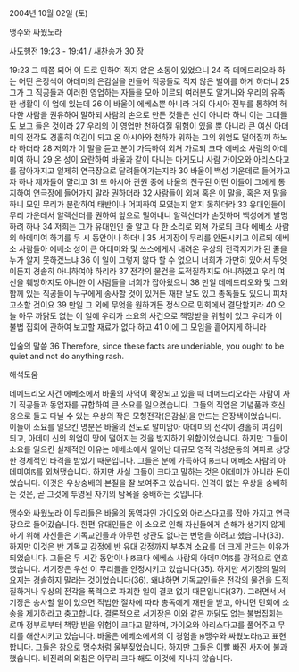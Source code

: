2004년 10월 02일 (토)

맹수와 싸웠노라



사도행전 19:23 - 19:41 / 새찬송가 30 장


19:23 그 때쯤 되어 이 도로 인하여 적지 않은 소동이 있었으니 24 즉 데메드리오라 하는 어떤 은장색이 아데미의 은감실을 만들어 직공들로 적지 않은 벌이를 하게 하더니 25 그가 그 직공들과 이러한 영업하는 자들을 모아 이르되 여러분도 알거니와 우리의 유족한 생활이 이 업에 있는데 26 이 바울이 에베소뿐 아니라 거의 아시아 전부를 통하여 허다한 사람을 권유하여 말하되 사람의 손으로 만든 것들은 신이 아니라 하니 이는 그대들도 보고 들은 것이라 27 우리의 이 영업만 천하여질 위험이 있을 뿐 아니라 큰 여신 아데미의 전각도 경홀히 여김이 되고 온 아시아와 천하가 위하는 그의 위엄도 떨어질까 하노라 하더라 28 저희가 이 말을 듣고 분이 가득하여 외쳐 가로되 크다 에베소 사람의 아데미여 하니 29 온 성이 요란하여 바울과 같이 다니는 마게도냐 사람 가이오와 아리스다고를 잡아가지고 일제히 연극장으로 달려들어가는지라 30 바울이 백성 가운데로 들어가고자 하나 제자들이 말리고 31 또 아시아 관원 중에 바울의 친구된 어떤 이들이 그에게 통지하여 연극장에 들어가지 말라 권하더라 32 사람들이 외쳐 혹은 이 말을, 혹은 저 말을 하니 모인 무리가 분란하여 태반이나 어찌하여 모였는지 알지 못하더라 33 유대인들이 무리 가운데서 알렉산더를 권하여 앞으로 밀어내니 알렉산더가 손짓하며 백성에게 발명하려 하나 34 저희는 그가 유대인인 줄 알고 다 한 소리로 외쳐 가로되 크다 에베소 사람의 아데미여 하기를 두 시 동안이나 하더니 35 서기장이 무리를 안돈시키고 이르되 에베소 사람들아 에베소 성이 큰 아데미와 및 쓰스에게서 내려온 우상의 전각지기가 된 줄을 누가 알지 못하겠느냐 36 이 일이 그렇지 않다 할 수 없으니 너희가 가만히 있어서 무엇이든지 경솔히 아니하여야 하리라 37 전각의 물건을 도적질하지도 아니하였고 우리 여신을 훼방하지도 아니한 이 사람들을 너희가 잡아왔으니 38 만일 데메드리오와 및 그와 함께 있는 직공들이 누구에게 송사할 것이 있거든 재판 날도 있고 총독들도 있으니 피차 고소할 것이요 39 만일 그 외에 무엇을 원하거든 정식으로 민회에서 결단할지라 40 오늘 아무 까닭도 없는 이 일에 우리가 소요의 사건으로 책망받을 위험이 있고 우리가 이 불법 집회에 관하여 보고할 재료가 없다 하고 41 이에 그 모임을 흩어지게 하니라

입술의 말씀
36 Therefore, since these facts are undeniable, you ought to be quiet and not do anything rash.

해석도움





데메드리오 사건
에베소에서 바울의 사역이 확장되고 있을 때 데메드리오라는 사람이 자기 직공들과 동업자를 규합하여 큰 소요를 일으켰습니다. 그들의 직업은 기념품과 호신용으로 들고 다닐 수 있는 우상의 작은 모형전각(은감실)을 만드는 은장색이었습니다. 이들이 소요를 일으킨 명분은 바울의 전도로 말미암아 아데미의 전각이 경홀히 여김이 되고, 아데미 신의 위엄이 땅에 떨어지는 것을 방지하기 위함이었습니다. 하지만 그들이 소요를 일으킨 실제적인 이유는 에베소에서 일어난 대규모 영적 각성운동의 여파로 상당한 경제적인 타격을 받았기 때문입니다. 그들은 분에 가득하여 ꡐ크다 에베소 사람의 아데미여ꡑ를 외쳐댔습니다. 하지만 사실 그들이 크다고 말하는 것은 아데미가 아니라 돈이었습니다. 이것은 우상숭배의 본질을 잘 보여주고 있습니다. 인격이 없는 우상을 숭배하는 것은, 곧 그것에 투영된 자기의 탐욕을 숭배하는 것입니다.   

맹수와 싸웠노라
이 무리들은 바울의 동역자인 가이오와 아리스다고를 잡아 가지고 연극장으로 들어갔습니다. 한편 유대인들은 이 소요로 인해 자신들에게 손해가 생기지 않게 하기 위해 자신들은 기독교인들과 아무런 상관도 없다는 변명을 하려고 했습니다(33). 하지만 이것은 반 기독교 감정에 반 유대 감정까지 부추겨 소요를 더 크게 만드는 이유가 되었습니다. 그들은 두 시간 동안이나 ꡐ크다 에베소 사람의 아데미여ꡑ를 광적으로 연호했습니다. 서기장은 우선 이 무리들을 안정시키고 있습니다(35). 하지만 서기장의 말의 요지는 경솔하지 말라는 것이었습니다(36). 왜냐하면 기독교인들은 전각의 물건을 도적질하거나 우상의 전각을 폭력으로 파괴한 일이 결코 없기 때문입니다(37). 그러면서 서기장은 송사할 일이 있으면 적법한 절차에 따라 총독에게 재판을 받고, 아니면 민회에 소송을 제기하라고 충고합니다. 결론적으로 서기장은 이와 같은 까닭도 없는 불법집회는 로마 정부로부터 책망 받을 위험이 크다고 말하며, 가이오와 아리스다고를 풀어주고 무리를 해산시키고 있습니다. 바울은 에베소에서의 이 경험을 ꡐ맹수와 싸웠노라ꡑ고 표현합니다. 그들은 참으로 맹수처럼 울부짖었습니다. 하지만 그들은 이빨 빠진 사자에 불과했습니다. 비진리의 외침은 아무리 크다 해도 이것에 지나지 않습니다.